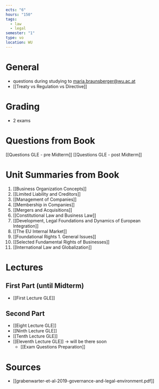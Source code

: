 ```yaml
---
ects: "6"
hours: "150"
tags:
  - law
  - legal
semester: "1"
type: vo
location: WU
---
```

# General
- questions during studying to maria.braunsberger@wu.ac.at
- [[Treaty vs Regulation vs Directive]]

# Grading
- 2 exams

# Questions from Book
[[Questions GLE - pre Midterm]]
[[Questions GLE - post Midterm]]
# Unit Summaries from Book
1. [[Business Organization Concepts]]
2. [[Limited Liability and Creditors]]
3. [[Management of Companies]]
4. [[Membership in Companies]]
5. [[Mergers and Acquisitions]]
6. [[Constitutional Law and Business Law]]
7. [[Development, Legal Foundations and Dynamics of European Integration]]
8. [[The EU Internal Market]]
9. [[Foundational Rights 1. General Issues]]
10. [[Selected Fundamental Rights of Businesses]]
11. [[International Law and Globalization]]
# Lectures
## First Part (until Midterm)
- [[First Lecture GLE]]
## Second Part
- [[Eight Lecture GLE]]
- [[Ninth Lecture GLE]]
- [[Tenth Lecture GLE]]
- [[Eleventh Lecture GLE]] -> will be there soon
	- [[Exam Questions Preparation]]
# Sources
- [[grabenwarter-et-al-2019-governance-and-legal-environment.pdf]]